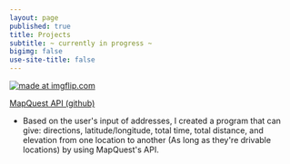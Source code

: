 ```yaml
---
layout: page
published: true
title: Projects
subtitle: ~ currently in progress ~
bigimg: false
use-site-title: false
---
```

<a href="https://imgflip.com/gif/32nho7"><img src="https://i.imgflip.com/32nho7.gif" title="made at imgflip.com"/></a>


[MapQuest API (github)](https://github.com/sssandan/findyourway) 
- Based on the user's input of addresses, I created a program that can give: directions, latitude/longitude, total time, total distance, and elevation from one location to another (As long as they're drivable locations) by using MapQuest's API. 